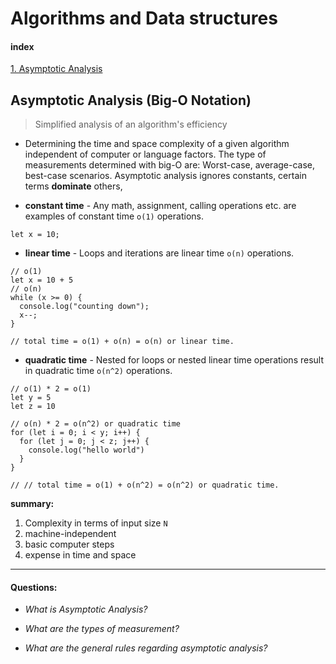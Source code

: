 # Algorithms and Data structures

#### index

[1. Asymptotic Analysis](<#asymptotic-analysis-(Big-O-Notation)>)

## Asymptotic Analysis (Big-O Notation)

> Simplified analysis of an algorithm's efficiency

- Determining the time and space complexity of a given algorithm independent of computer or language factors. The type of measurements determined with big-O are: Worst-case, average-case, best-case scenarios. Asymptotic analysis ignores constants, certain terms **dominate** others,

- **constant time** - Any math, assignment, calling operations etc. are examples of constant time `o(1)` operations.

```
let x = 10;
```

- **linear time** - Loops and iterations are linear time `o(n)` operations.

```
// o(1)
let x = 10 + 5
// o(n)
while (x >= 0) {
  console.log("counting down");
  x--;
}

// total time = o(1) + o(n) = o(n) or linear time.
```

- **quadratic time** - Nested for loops or nested linear time operations result in quadratic time `o(n^2)` operations.

```
// o(1) * 2 = o(1)
let y = 5
let z = 10

// o(n) * 2 = o(n^2) or quadratic time
for (let i = 0; i < y; i++) {
  for (let j = 0; j < z; j++) {
    console.log("hello world")
  }
}

// // total time = o(1) + o(n^2) = o(n^2) or quadratic time.
```

**summary:**

1. Complexity in terms of input size `N`
2. machine-independent
3. basic computer steps
4. expense in time and space

---

#### Questions:

- _What is Asymptotic Analysis?_

- _What are the types of measurement?_

- _What are the general rules regarding asymptotic analysis?_
